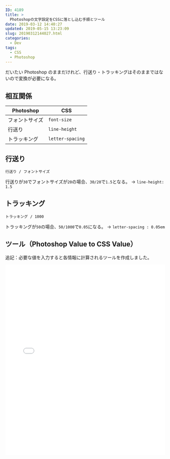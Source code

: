 ```yaml
---
ID: 4189
title: >
  Photoshopの文字設定をCSSに落とし込む手順とツール
date: 2019-03-12 14:40:27
updated: 2019-05-15 13:23:09
slug: 20190312144027.html
categories:
  - Dev
tags:
  - CSS
  - Photoshop
---
```


だいたい Photoshop のままだけれど、行送り・トラッキングはそのままではないので変換が必要になる。

<!--more-->

## 相互関係

| Photoshop      | CSS              |
| -------------- | ---------------- |
| フォントサイズ | `font-size`      |
| 行送り         | `line-height`    |
| トラッキング   | `letter-spacing` |

## 行送り

```
行送り / フォントサイズ
```

行送りが`30`でフォントサイズが`20`の場合、`30/20`で`1.5`となる。
→ `line-height: 1.5`

## トラッキング

```
トラッキング / 1000
```

トラッキングが`50`の場合、`50/1000`で`0.05`になる。
→ `letter-spacing : 0.05em`

## ツール（Photoshop Value to CSS Value）

追記：必要な値を入力すると各情報に計算されるツールを作成しました。

<iframe height="600" style="width: 100%;" scrolling="no" title="Photoshop Value to CSS Value" src="//codepen.io/hiro0218/embed/pmReLQ/?height=600&theme-id=0&default-tab=result" frameborder="no" allowtransparency="true" allowfullscreen="true">
  See the Pen <a href='https://codepen.io/hiro0218/pen/pmReLQ/'>Photoshop Value to CSS Value</a> by hiro
  (<a href='https://codepen.io/hiro0218'>@hiro0218</a>) on <a href='https://codepen.io'>CodePen</a>.
</iframe>
